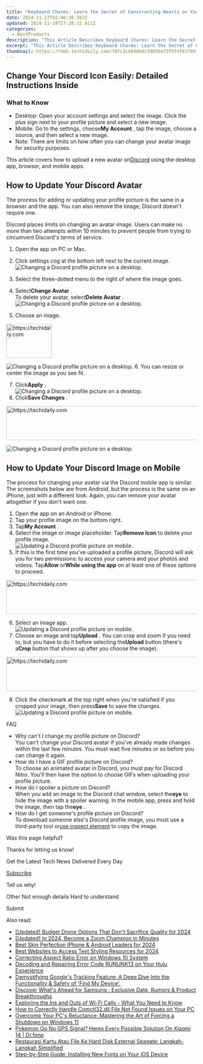 ```yaml
---
title: "Keyboard Charms: Learn the Secret of Constructing Hearts on Your Keyboard"
date: 2024-11-17T02:46:36.563Z
updated: 2024-11-18T17:28:12.611Z
categories:
  - BestProducts
description: "This Article Describes Keyboard Charms: Learn the Secret of Constructing Hearts on Your Keyboard"
excerpt: "This Article Describes Keyboard Charms: Learn the Secret of Constructing Hearts on Your Keyboard"
thumbnail: https://thmb.techidaily.com/78fc2ce8486dc3d6564f3f5f4f837891a8fa189d01a8b699d519ecb10291bd82.jpg
---
```


## Change Your Discord Icon Easily: Detailed Instructions Inside

### What to Know

* Desktop: Open your account settings and select the image. Click the plus sign next to your profile picture and select a new image.
* Mobile: Go to the settings, choose**My Account** , tap the image, choose a source, and then select a new image.
* Note: There are limits on how often you can change your avatar image for security purposes.

 This article covers how to upload a new avatar on[Discord](https://www.lifewire.com/discord-4174046) using the desktop app, browser, and mobile apps.

## How to Update Your Discord Avatar

 The process for adding or updating your profile picture is the same in a browser and the app. You can also remove the image; Discord doesn't require one.

 Discord places limits on changing an avatar image. Users can make no more than two attempts within 10 minutes to prevent people from trying to circumvent Discord's terms of service.

1. Open the app on PC or Mac.
2. Click settings cog at the bottom left next to the current image.  
![Changing a Discord profile picture on a desktop.](https://www.lifewire.com/thmb/CtVsFOH3NrM_Osbk4QgSVA-zC_M=/1500x0/filters:no_upscale():max_bytes(150000):strip_icc():format(webp)/DiscordProfileImage1-be91f7e650f246a5b059b8808831e078.jpg)
3. Select the three-dotted menu to the right of where the image goes.

4. Select**Change Avatar** .  
 To delete your avatar, select**Delete Avatar** .  
![Changing a Discord profile picture on a desktop.](https://www.lifewire.com/thmb/_ubg4ot8XIxsdRiJKl8yi2czZzo=/1500x0/filters:no_upscale():max_bytes(150000):strip_icc():format(webp)/DiscordProfileImage3-ff81b24cf09447b1a89298c27ef9af4a.jpg)
5. Choose an image.  

<!-- affiliate ads begin -->
<a href="https://aligracehair.sjv.io/c/5597632/2135407/19272" target="_top" id="2135407">
  <img src="//a.impactradius-go.com/display-ad/19272-2135407" border="0" alt="https://techidaily.com" width="120" height="90"/>
</a>
<img height="0" width="0" src="https://aligracehair.sjv.io/i/5597632/2135407/19272" style="position:absolute;visibility:hidden;" border="0" />
<!-- affiliate ads end -->

![Changing a Discord profile picture on a desktop.](https://www.lifewire.com/thmb/7p7WSfd6m8IiCjx-Vn3CrNBi5wc=/1500x0/filters:no_upscale():max_bytes(150000):strip_icc():format(webp)/DiscordProfileImage4-a6205545762a49769b025839f0882ec9.jpg)
6. You can resize or center the image as you see fit.

7. Click**Apply** .  
![Changing a Discord profile picture on a desktop.](https://www.lifewire.com/thmb/zPQvP51LFBMX5W5ivjpzObfupIY=/1500x0/filters:no_upscale():max_bytes(150000):strip_icc():format(webp)/DiscordProfileImage5-aedff4a1f42145f3b849fc6608730e95.jpg)
8. Click**Save Changes** .  

<!-- affiliate ads begin -->
<a href="https://imp.i357552.net/c/5597632/994842/11832" target="_top" id="994842">
  <img src="//a.impactradius-go.com/display-ad/11832-994842" border="0" alt="https://techidaily.com" width="728" height="90"/>
</a>
<img height="0" width="0" src="https://imp.i357552.net/i/5597632/994842/11832" style="position:absolute;visibility:hidden;" border="0" />
<!-- affiliate ads end -->

![Changing a Discord profile picture on a desktop.](https://www.lifewire.com/thmb/zSsiau7LE9NhHuZBkN1EWnu9i48=/1500x0/filters:no_upscale():max_bytes(150000):strip_icc():format(webp)/DiscordProfileImage7-b6dbbf06f586439d9dcb7d360501836b.jpg)

## How to Update Your Discord Image on Mobile

 The process for changing your avatar via the Discord mobile app is similar. The screenshots below are from Android, but the process is the same on an iPhone, just with a different look. Again, you can remove your avatar altogether if you don't want one.

1. Open the app on an Android or iPhone.
2. Tap your profile image on the bottom right.
3. Tap**My Account** .
4. Select the image or image placeholder. Tap**Remove Icon** to delete your profile image.  
![Updating a Discord profile picture on mobile.](https://www.lifewire.com/thmb/LRJUnTntO_h20_BNbgEV-ueDPQs=/1500x0/filters:no_upscale():max_bytes(150000):strip_icc():format(webp)/DiscordProfileImageMobile1-3-f0ef1c7128364173b3d659461cd7b74c.jpg)
5. If this is the first time you've uploaded a profile picture, Discord will ask you for two permissions: to access your camera and your photos and videos. Tap**Allow** or**While using the app** on at least one of these options to proceed.

<!-- affiliate ads begin -->
<a href="https://aligracehair.sjv.io/c/5597632/1997662/19272" target="_top" id="1997662">
  <img src="//a.impactradius-go.com/display-ad/19272-1997662" border="0" alt="https://techidaily.com" width="728" height="90"/>
</a>
<img height="0" width="0" src="https://aligracehair.sjv.io/i/5597632/1997662/19272" style="position:absolute;visibility:hidden;" border="0" />
<!-- affiliate ads end -->

6. Select an image app.  
![Updating a Discord profile picture on mobile.](https://www.lifewire.com/thmb/86Z7ytxgb26C9ZIg9qv92lbXy90=/1500x0/filters:no_upscale():max_bytes(150000):strip_icc():format(webp)/DiscordProfileImageMobile4-6-e7f871a42b974f36a95af316c6f8d0c3.jpg)
7. Choose an image and tap**Upload** . You can crop and zoom if you need to, but you have to do it before selecting the**Upload** button (there's a**Crop** button that shows up after you choose the image).

<!-- affiliate ads begin -->
<a href="https://appsumo.8odi.net/c/5597632/2144297/7443" target="_top" id="2144297">
  <img src="//a.impactradius-go.com/display-ad/7443-2144297" border="0" alt="https://techidaily.com" width="600" height="90"/>
</a>
<img height="0" width="0" src="https://appsumo.8odi.net/i/5597632/2144297/7443" style="position:absolute;visibility:hidden;" border="0" />
<!-- affiliate ads end -->

8. Click the checkmark at the top right when you're satisfied if you cropped your image, then press**Save** to save the changes.  
![Updating a Discord profile picture on mobile.](https://www.lifewire.com/thmb/VI2elSd14X27hKFsCroqVin3bEI=/1500x0/filters:no_upscale():max_bytes(150000):strip_icc():format(webp)/DiscordProfileImageMobile7-9-0291015a37e24a9b916667e373b615e4.jpg)

 FAQ

* Why can't I change my profile picture on Discord?  
 You can't change your Discord avatar if you've already made changes within the last few minutes. You must wait five minutes or so before you can change it again.
* How do I have a GIF profile picture on Discord?  
 To choose an animated avatar in Discord, you must pay for Discord Nitro. You'll then have the option to choose GIFs when uploading your profile picture.
* How do I spoiler a picture on Discord?  
 When you add an image to the Discord chat window, select the**eye** to hide the image with a spoiler warning. In the mobile app, press and hold the image, then tap the**eye** .
* How do I get someone's profile picture on Discord?  
 To download someone else's Discord profile image, you must use a third-party tool or[use inspect element](https://www.lifewire.com/using-inspect-element-on-a-mac-5210014) to copy the image.

Was this page helpful?

Thanks for letting us know!

 Get the Latest Tech News Delivered Every Day

[Subscribe](https://www.lifewire.com/#)

Tell us why!

 Other  Not enough details  Hard to understand

 Submit

<ins class="adsbygoogle"
     style="display:block"
     data-ad-format="autorelaxed"
     data-ad-client="ca-pub-7571918770474297"
     data-ad-slot="1223367746"></ins>

<ins class="adsbygoogle"
     style="display:block"
     data-ad-client="ca-pub-7571918770474297"
     data-ad-slot="8358498916"
     data-ad-format="auto"
     data-full-width-responsive="true"></ins>

<span class="atpl-alsoreadstyle">Also read:</span>
<div><ul>
<li><a href="https://vp-tips.techidaily.com/updated-budget-drone-options-that-dont-sacrifice-quality-for-2024/"><u>[Updated] Budget Drone Options That Don't Sacrifice Quality for 2024</u></a></li>
<li><a href="https://fox-http.techidaily.com/updated-in-2024-become-a-zoom-champion-in-minutes/"><u>[Updated] In 2024, Become a Zoom Champion in Minutes</u></a></li>
<li><a href="https://extra-tips.techidaily.com/best-skin-perfection-iphone-and-android-leaders-for-2024/"><u>Best Skin Perfection IPhone & Android Leaders for 2024</u></a></li>
<li><a href="https://fox-direct.techidaily.com/best-websites-to-access-text-styling-resources-for-2024/"><u>Best Websites to Access Text Styling Resources for 2024</u></a></li>
<li><a href="https://network-issues.techidaily.com/correcting-aspect-ratio-error-on-windows-10-system/"><u>Correcting Aspect Ratio Error on Windows 10 System</u></a></li>
<li><a href="https://techtrends.techidaily.com/decoding-and-repairing-error-code-rununk13-on-your-hulu-experience/"><u>Decoding and Repairing Error Code RUNUNK13 on Your Hulu Experience</u></a></li>
<li><a href="https://hardware-help.techidaily.com/demystifying-googles-tracking-feature-a-deep-dive-into-the-functionality-and-safety-of-find-my-device/"><u>Demystifying Google's Tracking Feature: A Deep Dive Into the Functionality & Safety of 'Find My Device'.</u></a></li>
<li><a href="https://techtrends.techidaily.com/discover-whats-ahead-for-samsung-exclusive-date-rumors-and-product-breakthroughs/"><u>Discover What's Ahead for Samsung : Exclusive Date, Rumors & Product Breakthroughs</u></a></li>
<li><a href="https://techtrends.techidaily.com/exploring-the-ins-and-outs-of-wi-fi-calls-what-you-need-to-know/"><u>Exploring the Ins and Outs of Wi-Fi Calls - What You Need to Know</u></a></li>
<li><a href="https://techtrends.techidaily.com/how-to-correctly-handle-comctl32dll-file-not-found-issues-on-your-pc/"><u>How to Correctly Handle Comctl32.dll File Not Found Issues on Your PC</u></a></li>
<li><a href="https://techtrends.techidaily.com/overcome-your-pcs-reluctance-mastering-the-art-of-forcing-a-shutdown-on-windows-11/"><u>Overcome Your PC's Reluctance: Mastering the Art of Forcing a Shutdown on Windows 11</u></a></li>
<li><a href="https://android-pokemon-go.techidaily.com/pokemon-go-no-gps-signal-heres-every-possible-solution-on-xiaomi-14-drfone-by-drfone-virtual-android/"><u>Pokemon Go No GPS Signal? Heres Every Possible Solution On Xiaomi 14 | Dr.fone</u></a></li>
<li><a href="https://win-popular.techidaily.com/restaurasi-kartu-atau-file-ke-hard-disk-external-seagate-langkah-langkah-simplified/"><u>Restaurasi Kartu Atau File Ke Hard Disk External Seagate: Langkah-Langkah Simplified</u></a></li>
<li><a href="https://techtrends.techidaily.com/step-by-step-guide-installing-new-fonts-on-your-ios-device/"><u>Step-by-Step Guide: Installing New Fonts on Your iOS Device</u></a></li>
</ul></div>

